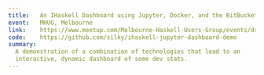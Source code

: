 ```yaml
---
title:   An IHaskell Dashboard using Jupyter, Docker, and the BitBucket API
event:   MHUG, Melbourne
link:    https://www.meetup.com/Melbourne-Haskell-Users-Group/events/drdkbhyvfbpc/
code:    https://github.com/silky/ihaskell-jupyter-dashboard-demo
summary: 
  A demonstration of a combination of technologies that lead to an
  interactive, dynamic dashboard of some dev stats.
---
```


